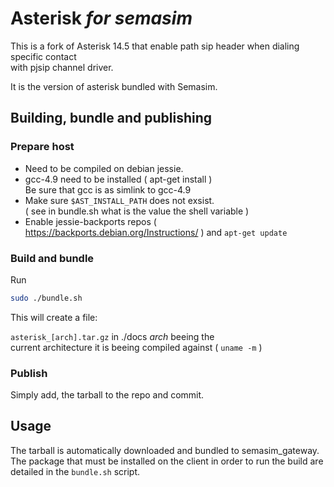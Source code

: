 
# Asterisk *for semasim*

This is a fork of Asterisk 14.5 that enable
path sip header when dialing specific contact  
with pjsip channel driver.

It is the version of asterisk bundled with Semasim.

## Building, bundle and publishing

### Prepare host

* Need to be compiled on debian jessie.  
* gcc-4.9 need to be installed ( apt-get install )  
  Be sure that gcc is as simlink to gcc-4.9
* Make sure ``$AST_INSTALL_PATH`` does not exsist.  
  ( see in bundle.sh what is the value the shell variable )
* Enable jessie-backports repos ( https://backports.debian.org/Instructions/ ) and ``apt-get update``

### Build and bundle

Run  
```bash
sudo ./bundle.sh
```
This will create a file: 

``asterisk_[arch].tar.gz`` in ./docs *arch* beeing the  
current architecture it is beeing compiled against ( ``uname -m`` )  

### Publish

Simply add, the tarball to the repo and commit.


## Usage

The tarball is automatically downloaded and bundled to semasim_gateway.  
The package that must be installed on the client in order to run the build
are detailed in the ``bundle.sh`` script.

